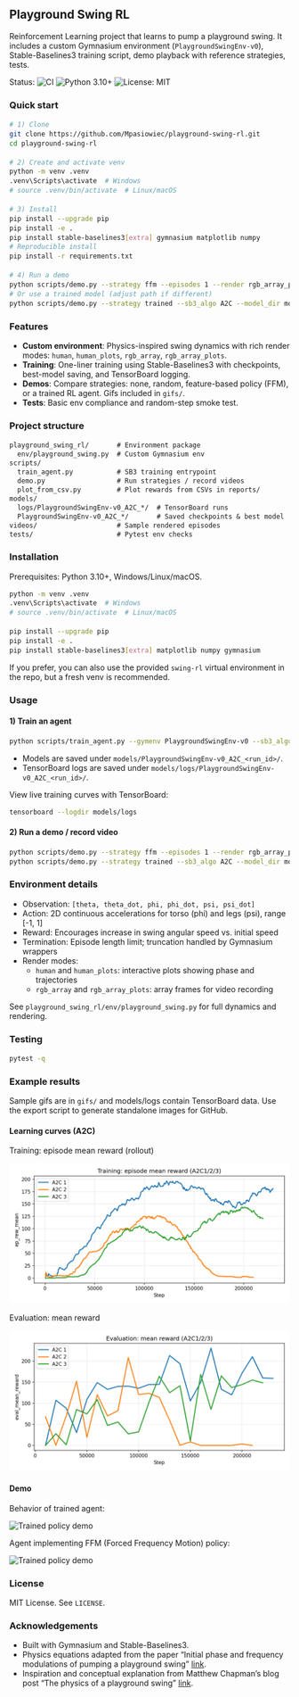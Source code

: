 ## Playground Swing RL

Reinforcement Learning project that learns to pump a playground swing. It includes a custom Gymnasium environment (`PlaygroundSwingEnv-v0`), Stable-Baselines3 training script, demo playback with reference strategies, tests.

Status: ![CI](https://github.com/Mpasiowiec/playground-swing-rl/actions/workflows/ci.yml/badge.svg) ![Python 3.10+](https://img.shields.io/badge/python-3.10%2B-blue) ![License: MIT](https://img.shields.io/badge/License-MIT-yellow.svg)

### Quick start

```bash
# 1) Clone
git clone https://github.com/Mpasiowiec/playground-swing-rl.git
cd playground-swing-rl

# 2) Create and activate venv
python -m venv .venv
.venv\Scripts\activate  # Windows
# source .venv/bin/activate  # Linux/macOS

# 3) Install
pip install --upgrade pip
pip install -e .
pip install stable-baselines3[extra] gymnasium matplotlib numpy
# Reproducible install
pip install -r requirements.txt

# 4) Run a demo
python scripts/demo.py --strategy ffm --episodes 1 --render rgb_array_plots --save gifs/
# Or use a trained model (adjust path if different)
python scripts/demo.py --strategy trained --sb3_algo A2C --model_dir models\PlaygroundSwingEnv-v0_A2C_1\best_model.zip --render rgb_array_plots --episodes 1 --save gifs/
```

### Features
- **Custom environment**: Physics-inspired swing dynamics with rich render modes: `human`, `human_plots`, `rgb_array`, `rgb_array_plots`.
- **Training**: One-liner training using Stable-Baselines3 with checkpoints, best-model saving, and TensorBoard logging.
- **Demos**: Compare strategies: none, random, feature-based policy (FFM), or a trained RL agent. Gifs included in `gifs/`.
- **Tests**: Basic env compliance and random-step smoke test.

### Project structure
```
playground_swing_rl/       # Environment package
  env/playground_swing.py  # Custom Gymnasium env
scripts/
  train_agent.py           # SB3 training entrypoint
  demo.py                  # Run strategies / record videos
  plot_from_csv.py         # Plot rewards from CSVs in reports/
models/
  logs/PlaygroundSwingEnv-v0_A2C_*/  # TensorBoard runs
  PlaygroundSwingEnv-v0_A2C_*/       # Saved checkpoints & best model
videos/                    # Sample rendered episodes
tests/                     # Pytest env checks
```

### Installation
Prerequisites: Python 3.10+, Windows/Linux/macOS.

```bash
python -m venv .venv
.venv\Scripts\activate  # Windows
# source .venv/bin/activate  # Linux/macOS

pip install --upgrade pip
pip install -e .
pip install stable-baselines3[extra] matplotlib numpy gymnasium
```

If you prefer, you can also use the provided `swing-rl` virtual environment in the repo, but a fresh venv is recommended.

### Usage

#### 1) Train an agent
```bash
python scripts/train_agent.py --gymenv PlaygroundSwingEnv-v0 --sb3_algo A2C
```
- Models are saved under `models/PlaygroundSwingEnv-v0_A2C_<run_id>/`.
- TensorBoard logs are saved under `models/logs/PlaygroundSwingEnv-v0_A2C_<run_id>/`.

View live training curves with TensorBoard:
```bash
tensorboard --logdir models/logs
```

#### 2) Run a demo / record video
```bash
python scripts/demo.py --strategy ffm --episodes 1 --render rgb_array_plots --save videos/
python scripts/demo.py --strategy trained --sb3_algo A2C --model_dir models\PlaygroundSwingEnv-v0_A2C_1\best_model.zip --render rgb_array_plots --episodes 1 --save videos/
```

### Environment details
- Observation: `[theta, theta_dot, phi, phi_dot, psi, psi_dot]`
- Action: 2D continuous accelerations for torso (phi) and legs (psi), range [-1, 1]
- Reward: Encourages increase in swing angular speed vs. initial speed
- Termination: Episode length limit; truncation handled by Gymnasium wrappers
- Render modes:
  - `human` and `human_plots`: interactive plots showing phase and trajectories
  - `rgb_array` and `rgb_array_plots`: array frames for video recording

See `playground_swing_rl/env/playground_swing.py` for full dynamics and rendering.

### Testing
```bash
pytest -q
```

### Example results
Sample gifs are in `gifs/` and models/logs contain TensorBoard data. Use the export script to generate standalone images for GitHub.

#### Learning curves (A2C)

Training: episode mean reward (rollout)

![Training rollout episode mean reward](plots/PlaygroundSwingEnv-v0_A2C_1_rollout_ep_rew_mean.png)

Evaluation: mean reward

![Evaluation mean reward](plots/PlaygroundSwingEnv-v0_A2C_1_eval_mean_reward.png)

#### Demo
Behavior of trained agent:

![Trained policy demo](gifs/trained-video-episode-0.gif)

Agent implementing FFM (Forced Frequency Motion) policy:

![Trained policy demo](gifs/ffm-video-episode-0.gif)

### License
MIT License. See `LICENSE`.

### Acknowledgements
- Built with Gymnasium and Stable-Baselines3.
- Physics equations adapted from the paper “Initial phase and frequency modulations of pumping a playground swing” [link](https://journals.aps.org/pre/pdf/10.1103/PhysRevE.107.044203).
- Inspiration and conceptual explanation from Matthew Chapman’s blog post “The physics of a playground swing” [link](https://zmatt.net/physics-of-a-playground-swing/).
